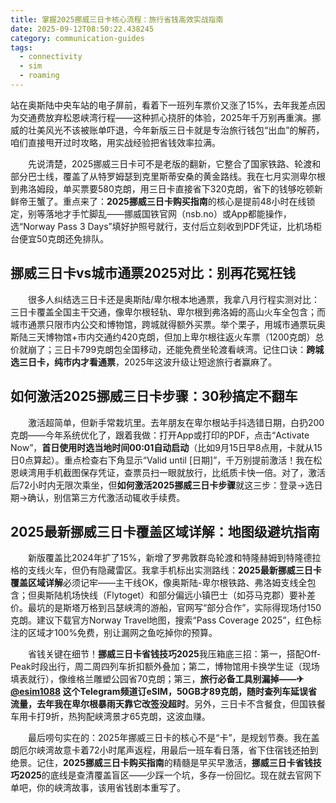 ```yaml
---
title: 掌握2025挪威三日卡核心流程：旅行省钱高效实战指南
date: 2025-09-12T08:50:22.438245
category: communication-guides
tags:
  - connectivity
  - sim
  - roaming
---
```


站在奥斯陆中央车站的电子屏前，看着下一班列车票价又涨了15%，去年我差点因为交通费放弃松恩峡湾行程——这种抓心挠肝的体验，2025年千万别再重演。挪威的壮美风光不该被账单吓退，今年新版三日卡就是专治旅行钱包“出血”的解药，咱们直接甩开过时攻略，用实战经验把省钱效率拉满。

　　先说清楚，2025挪威三日卡可不是老版的翻新，它整合了国家铁路、轮渡和部分巴士线，覆盖了从特罗姆瑟到克里斯蒂安桑的黄金路线。我在七月实测卑尔根到弗洛姆段，单买票要580克朗，用三日卡直接省下320克朗，省下的钱够吃顿新鲜帝王蟹了。重点来了：**2025挪威三日卡购买指南**的核心是提前48小时在线锁定，别等落地才手忙脚乱——挪威国铁官网（nsb.no）或App都能操作，选“Norway Pass 3 Days”填好护照号就行，支付后立刻收到PDF凭证，比机场柜台便宜50克朗还免排队。

## 挪威三日卡vs城市通票2025对比：别再花冤枉钱

　　很多人纠结选三日卡还是奥斯陆/卑尔根本地通票，我拿八月行程实测对比：三日卡覆盖全国主干交通，像卑尔根轻轨、卑尔根到弗洛姆的高山火车全包含；而城市通票只限市内公交和博物馆，跨城就得额外买票。举个栗子，用城市通票玩奥斯陆三天博物馆+市内交通约420克朗，但加上卑尔根往返火车票（1200克朗）总价就崩了；三日卡799克朗包全国移动，还能免费坐轮渡看峡湾。记住口诀：**跨城选三日卡，纯市内才看通票**，2025年这波升级让短途旅行者赢麻了。

## 如何激活2025挪威三日卡步骤：30秒搞定不翻车

　　激活超简单，但新手常栽坑里。去年朋友在卑尔根站手抖选错日期，白扔200克朗——今年系统优化了，跟着我做：打开App或打印的PDF，点击“Activate Now”，**首日使用时选当地时间00:01自动启动**（比如9月15日早8点用，卡就从15日0点算起）。重点检查右下角显示“Valid until [日期]”，千万别提前激活！我在松恩峡湾用手机截图保存凭证，查票员扫一眼就放行，比纸质卡快一倍。对了，激活后72小时内无限次乘坐，但**如何激活2025挪威三日卡步骤**就这三步：登录→选日期→确认，别信第三方代激活动辄收手续费。

## 2025最新挪威三日卡覆盖区域详解：地图级避坑指南

　　新版覆盖比2024年扩了15%，新增了罗弗敦群岛轮渡和特隆赫姆到特隆德拉格的支线火车，但仍有隐藏雷区。我拿手机标出实测路线：**2025最新挪威三日卡覆盖区域详解**必须记牢——主干线OK，像奥斯陆-卑尔根铁路、弗洛姆支线全包含；但奥斯陆机场快线（Flytoget）和部分偏远小镇巴士（如芬马克郡）要补差价。最坑的是斯塔万格到吕瑟峡湾的游船，官网写“部分合作”，实际得现场付150克朗。建议下载官方Norway Travel地图，搜索“Pass Coverage 2025”，红色标注的区域才100%免费，别让漏网之鱼吃掉你的预算。

　　省钱关键在细节！**挪威三日卡省钱技巧2025**我压箱底三招：第一，搭配Off-Peak时段出行，周二周四列车折扣额外叠加；第二，博物馆用卡换学生证（现场填表就行），像维格兰雕塑公园省70克朗；第三，**旅行必备工具别漏掉——✈[@esim1088](https://t.me/s/esim1088) 这个Telegram频道订eSIM，50GB才89克朗，随时查列车延误省流量，去年我在卑尔根暴雨天靠它改签没超时**。另外，三日卡不含餐食，但国铁餐车用卡打9折，热狗配峡湾景才65克朗，这波血赚。

　　最后唠句实在的：2025年挪威三日卡的核心不是“卡”，是规划节奏。我在盖朗厄尔峡湾故意卡着72小时尾声返程，用最后一班车看日落，省下住宿钱还拍到绝景。记住，**2025挪威三日卡购买指南**的精髓是早买早激活，**挪威三日卡省钱技巧2025**的底线是查清覆盖盲区——少踩一个坑，多存一份回忆。现在就去官网下单吧，你的峡湾故事，该用省钱剧本重写了。